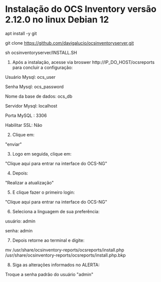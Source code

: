 # Instalação do OCS Inventory versão 2.12.0 no linux Debian 12

apt install -y git

git clone https://github.com/davigalucio/ocsinventoryserver.git

sh ocsinventoryserver/INSTALL.SH

1. Após a instalação, acesse via broswer http://IP_DO_HOST/ocsreports para concluir a configuração:

Usuário Mysql: ocs_user

Senha Mysql: ocs_password

Nome da base de dados: ocs_db

Servidor Mysql: localhost

Porta MySQL : 3306

Habilitar SSL: Não

2. Clique em:

"enviar"

3. Logo em seguida, clique em:

"Clique aqui para entrar na interface do OCS-NG"

4. Depois:

"Realizar a atualização"

5. E clique fazer o primeiro login:

"Clique aqui para entrar na interface do OCS-NG"

6. Seleciona a linguagem de sua preferência:

usuário: admin

senha: admin

7. Depois retorne ao terminal e digite:

mv /usr/share/ocsinventory-reports/ocsreports/install.php /usr/share/ocsinventory-reports/ocsreports/install.php.bkp

8. Siga as alterações informados no ALERTA:

Troque a senha padrão do usuário "admin"



